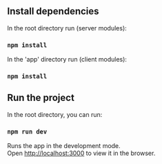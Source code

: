 ## Install dependencies

In the root directory run (server modules):
### `npm install`

In the 'app' directory run (client modules):

### `npm install`

## Run the project

In the root directory, you can run:

### `npm run dev`

Runs the app in the development mode.\
Open [http://localhost:3000](http://localhost:3000) to view it in the browser.

